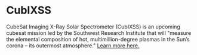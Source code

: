 # CubIXSS

CubeSat Imaging X-Ray Solar Spectrometer (CubIXSS) is an upcoming cubesat mission led by the Southwest Research Institute that will "measure the elemental composition of hot, multimillion-degree plasmas in the Sun’s corona – its outermost atmosphere." [Learn more here.](https://www.swri.org/press-release/nasa-selects-swriled-cubesat-assess-origins-hot-plasma-suns-corona)
